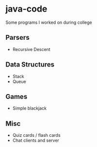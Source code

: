 # java-code

Some programs I worked on during college

## Parsers
* Recursive Descent

## Data Structures
* Stack 
* Queue

## Games
* Simple blackjack

## Misc
* Quiz cards / flash cards
* Chat clients and server
